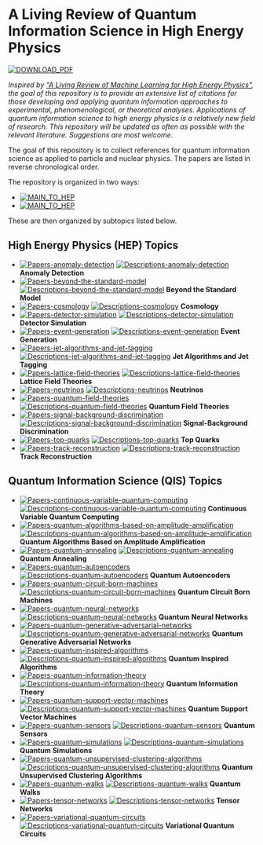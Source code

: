 #  **A Living Review of Quantum Information Science in High Energy Physics**

[![DOWNLOAD_PDF](https://img.shields.io/badge/Download-PDF_Version-81b7df)](https://docs.google.com/viewer?url=https://raw.githubusercontent.com/PamelaPajarillo/HEPQIS-LivingReview/main/HEPQIS.pdf) 


*Inspired by <a href="https://iml-wg.github.io/HEPML-LivingReview/">"A Living Review of Machine Learning for High Energy Physics"</a>, the goal of this repository is to provide an extensive list of citations for those developing and applying quantum information approaches to experimental, phenomenological, or theoretical analyses.  Applications of quantum information science to high energy physics is a relatively new field of research.  This repository will be updated as often as possible with the relevant literature.  Suggestions are most welcome.*

The goal of this repository is to collect references for quantum information science as applied to particle and nuclear physics. The papers are listed in reverse chronological order. 

The repository is organized in two ways: 
* [![MAIN_TO_HEP](https://img.shields.io/badge/Link_to-Living_Review_by_HEP-5BC0EB)](/BY_HEP#a-living-review-of-quantum-information-science-in-high-energy-physics-organized-by-hep-topics) 
* [![MAIN_TO_HEP](https://img.shields.io/badge/Link_to-Living_Review_by_QIS-9BC53D)](/BY_QIS#a-living-review-of-quantum-information-science-in-high-energy-physics-organized-by-qis-topics)

These are then organized by subtopics listed below. 

##  **High Energy Physics (HEP) Topics**

* [![Papers-anomaly-detection](https://img.shields.io/badge/Link_to-Papers-AA96DA)](/BY_HEP/README.md#anomaly-detection-) [![Descriptions-anomaly-detection](https://img.shields.io/badge/Link_to-Description-0066CC)](/BY_HEP/CATEGORIES.md#anomaly-detection-) **Anomaly Detection**  
* [![Papers-beyond-the-standard-model](https://img.shields.io/badge/Link_to-Papers-AA96DA)](/BY_HEP/README.md#beyond-the-standard-model-) [![Descriptions-beyond-the-standard-model](https://img.shields.io/badge/Link_to-Description-0066CC)](/BY_HEP/CATEGORIES.md#beyond-the-standard-model-) **Beyond the Standard Model**  
* [![Papers-cosmology](https://img.shields.io/badge/Link_to-Papers-AA96DA)](/BY_HEP/README.md#cosmology-) [![Descriptions-cosmology](https://img.shields.io/badge/Link_to-Description-0066CC)](/BY_HEP/CATEGORIES.md#cosmology-) **Cosmology**  
* [![Papers-detector-simulation](https://img.shields.io/badge/Link_to-Papers-AA96DA)](/BY_HEP/README.md#detector-simulation-) [![Descriptions-detector-simulation](https://img.shields.io/badge/Link_to-Description-0066CC)](/BY_HEP/CATEGORIES.md#detector-simulation-) **Detector Simulation**  
* [![Papers-event-generation](https://img.shields.io/badge/Link_to-Papers-AA96DA)](/BY_HEP/README.md#event-generation-) [![Descriptions-event-generation](https://img.shields.io/badge/Link_to-Description-0066CC)](/BY_HEP/CATEGORIES.md#event-generation-) **Event Generation**  
* [![Papers-jet-algorithms-and-jet-tagging](https://img.shields.io/badge/Link_to-Papers-AA96DA)](/BY_HEP/README.md#jet-algorithms-and-jet-tagging-) [![Descriptions-jet-algorithms-and-jet-tagging](https://img.shields.io/badge/Link_to-Description-0066CC)](/BY_HEP/CATEGORIES.md#jet-algorithms-and-jet-tagging-) **Jet Algorithms and Jet Tagging**  
* [![Papers-lattice-field-theories](https://img.shields.io/badge/Link_to-Papers-AA96DA)](/BY_HEP/README.md#lattice-field-theories-) [![Descriptions-lattice-field-theories](https://img.shields.io/badge/Link_to-Description-0066CC)](/BY_HEP/CATEGORIES.md#lattice-field-theories-) **Lattice Field Theories**  
* [![Papers-neutrinos](https://img.shields.io/badge/Link_to-Papers-AA96DA)](/BY_HEP/README.md#neutrinos-) [![Descriptions-neutrinos](https://img.shields.io/badge/Link_to-Description-0066CC)](/BY_HEP/CATEGORIES.md#neutrinos-) **Neutrinos**  
* [![Papers-quantum-field-theories](https://img.shields.io/badge/Link_to-Papers-AA96DA)](/BY_HEP/README.md#quantum-field-theories-) [![Descriptions-quantum-field-theories](https://img.shields.io/badge/Link_to-Description-0066CC)](/BY_HEP/CATEGORIES.md#quantum-field-theories-) **Quantum Field Theories**  
* [![Papers-signal-background-discrimination](https://img.shields.io/badge/Link_to-Papers-AA96DA)](/BY_HEP/README.md#signal-background-discrimination-) [![Descriptions-signal-background-discrimination](https://img.shields.io/badge/Link_to-Description-0066CC)](/BY_HEP/CATEGORIES.md#signal-background-discrimination-) **Signal-Background Discrimination**  
* [![Papers-top-quarks](https://img.shields.io/badge/Link_to-Papers-AA96DA)](/BY_HEP/README.md#top-quarks-) [![Descriptions-top-quarks](https://img.shields.io/badge/Link_to-Description-0066CC)](/BY_HEP/CATEGORIES.md#top-quarks-) **Top Quarks**  
* [![Papers-track-reconstruction](https://img.shields.io/badge/Link_to-Papers-AA96DA)](/BY_HEP/README.md#track-reconstruction-) [![Descriptions-track-reconstruction](https://img.shields.io/badge/Link_to-Description-0066CC)](/BY_HEP/CATEGORIES.md#track-reconstruction-) **Track Reconstruction**  


##  **Quantum Information Science (QIS) Topics**

* [![Papers-continuous-variable-quantum-computing](https://img.shields.io/badge/Link_to-Papers-AA96DA)](/BY_QIS/README.md#continuous-variable-quantum-computing-) [![Descriptions-continuous-variable-quantum-computing](https://img.shields.io/badge/Link_to-Description-0066CC)](/BY_QIS/CATEGORIES.md#continuous-variable-quantum-computing-) **Continuous Variable Quantum Computing**  
* [![Papers-quantum-algorithms-based-on-amplitude-amplification](https://img.shields.io/badge/Link_to-Papers-AA96DA)](/BY_QIS/README.md#quantum-algorithms-based-on-amplitude-amplification-) [![Descriptions-quantum-algorithms-based-on-amplitude-amplification](https://img.shields.io/badge/Link_to-Description-0066CC)](/BY_QIS/CATEGORIES.md#quantum-algorithms-based-on-amplitude-amplification-) **Quantum Algorithms Based on Amplitude Amplification**  
* [![Papers-quantum-annealing](https://img.shields.io/badge/Link_to-Papers-AA96DA)](/BY_QIS/README.md#quantum-annealing-) [![Descriptions-quantum-annealing](https://img.shields.io/badge/Link_to-Description-0066CC)](/BY_QIS/CATEGORIES.md#quantum-annealing-) **Quantum Annealing**  
* [![Papers-quantum-autoencoders](https://img.shields.io/badge/Link_to-Papers-AA96DA)](/BY_QIS/README.md#quantum-autoencoders-) [![Descriptions-quantum-autoencoders](https://img.shields.io/badge/Link_to-Description-0066CC)](/BY_QIS/CATEGORIES.md#quantum-autoencoders-) **Quantum Autoencoders**  
* [![Papers-quantum-circuit-born-machines](https://img.shields.io/badge/Link_to-Papers-AA96DA)](/BY_QIS/README.md#quantum-circuit-born-machines-) [![Descriptions-quantum-circuit-born-machines](https://img.shields.io/badge/Link_to-Description-0066CC)](/BY_QIS/CATEGORIES.md#quantum-circuit-born-machines-) **Quantum Circuit Born Machines**  
* [![Papers-quantum-neural-networks](https://img.shields.io/badge/Link_to-Papers-AA96DA)](/BY_QIS/README.md#quantum-neural-networks-) [![Descriptions-quantum-neural-networks](https://img.shields.io/badge/Link_to-Description-0066CC)](/BY_QIS/CATEGORIES.md#quantum-neural-networks-) **Quantum Neural Networks**  
* [![Papers-quantum-generative-adversarial-networks](https://img.shields.io/badge/Link_to-Papers-AA96DA)](/BY_QIS/README.md#quantum-generative-adversarial-networks-) [![Descriptions-quantum-generative-adversarial-networks](https://img.shields.io/badge/Link_to-Description-0066CC)](/BY_QIS/CATEGORIES.md#quantum-generative-adversarial-networks-) **Quantum Generative Adversarial Networks**  
* [![Papers-quantum-inspired-algorithms](https://img.shields.io/badge/Link_to-Papers-AA96DA)](/BY_QIS/README.md#quantum-inspired-algorithms-) [![Descriptions-quantum-inspired-algorithms](https://img.shields.io/badge/Link_to-Description-0066CC)](/BY_QIS/CATEGORIES.md#quantum-inspired-algorithms-) **Quantum Inspired Algorithms**  
* [![Papers-quantum-information-theory](https://img.shields.io/badge/Link_to-Papers-AA96DA)](/BY_QIS/README.md#quantum-information-theory-) [![Descriptions-quantum-information-theory](https://img.shields.io/badge/Link_to-Description-0066CC)](/BY_QIS/CATEGORIES.md#quantum-information-theory-) **Quantum Information Theory**  
* [![Papers-quantum-support-vector-machines](https://img.shields.io/badge/Link_to-Papers-AA96DA)](/BY_QIS/README.md#quantum-support-vector-machines-) [![Descriptions-quantum-support-vector-machines](https://img.shields.io/badge/Link_to-Description-0066CC)](/BY_QIS/CATEGORIES.md#quantum-support-vector-machines-) **Quantum Support Vector Machines**  
* [![Papers-quantum-sensors](https://img.shields.io/badge/Link_to-Papers-AA96DA)](/BY_QIS/README.md#quantum-sensors-) [![Descriptions-quantum-sensors](https://img.shields.io/badge/Link_to-Description-0066CC)](/BY_QIS/CATEGORIES.md#quantum-sensors-) **Quantum Sensors**  
* [![Papers-quantum-simulations](https://img.shields.io/badge/Link_to-Papers-AA96DA)](/BY_QIS/README.md#quantum-simulations-) [![Descriptions-quantum-simulations](https://img.shields.io/badge/Link_to-Description-0066CC)](/BY_QIS/CATEGORIES.md#quantum-simulations-) **Quantum Simulations**  
* [![Papers-quantum-unsupervised-clustering-algorithms](https://img.shields.io/badge/Link_to-Papers-AA96DA)](/BY_QIS/README.md#quantum-unsupervised-clustering-algorithms-) [![Descriptions-quantum-unsupervised-clustering-algorithms](https://img.shields.io/badge/Link_to-Description-0066CC)](/BY_QIS/CATEGORIES.md#quantum-unsupervised-clustering-algorithms-) **Quantum Unsupervised Clustering Algorithms**  
* [![Papers-quantum-walks](https://img.shields.io/badge/Link_to-Papers-AA96DA)](/BY_QIS/README.md#quantum-walks-) [![Descriptions-quantum-walks](https://img.shields.io/badge/Link_to-Description-0066CC)](/BY_QIS/CATEGORIES.md#quantum-walks-) **Quantum Walks**  
* [![Papers-tensor-networks](https://img.shields.io/badge/Link_to-Papers-AA96DA)](/BY_QIS/README.md#tensor-networks-) [![Descriptions-tensor-networks](https://img.shields.io/badge/Link_to-Description-0066CC)](/BY_QIS/CATEGORIES.md#tensor-networks-) **Tensor Networks**  
* [![Papers-variational-quantum-circuits](https://img.shields.io/badge/Link_to-Papers-AA96DA)](/BY_QIS/README.md#variational-quantum-circuits-) [![Descriptions-variational-quantum-circuits](https://img.shields.io/badge/Link_to-Description-0066CC)](/BY_QIS/CATEGORIES.md#variational-quantum-circuits-) **Variational Quantum Circuits**  


